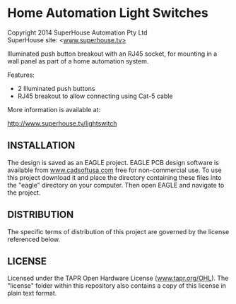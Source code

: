 Home Automation Light Switches
===============================
Copyright 2014 SuperHouse Automation Pty Ltd  
SuperHouse site:  <www.superhouse.tv>  

Illuminated push button breakout with an RJ45 socket, for mounting
in a wall panel as part of a home automation system.

Features:

 * 2 Illuminated push buttons
 * RJ45 breakout to allow connecting using Cat-5 cable


More information is available at:

  http://www.superhouse.tv/lightswitch


INSTALLATION
------------
The design is saved as an EAGLE project. EAGLE PCB design software is
available from www.cadsoftusa.com free for non-commercial use. To use
this project download it and place the directory containing these files
into the "eagle" directory on your computer. Then open EAGLE and
navigate to the project.


DISTRIBUTION
------------
The specific terms of distribution of this project are governed by the
license referenced below.


LICENSE
-------
Licensed under the TAPR Open Hardware License (www.tapr.org/OHL).
The "license" folder within this repository also contains a copy of
this license in plain text format.
